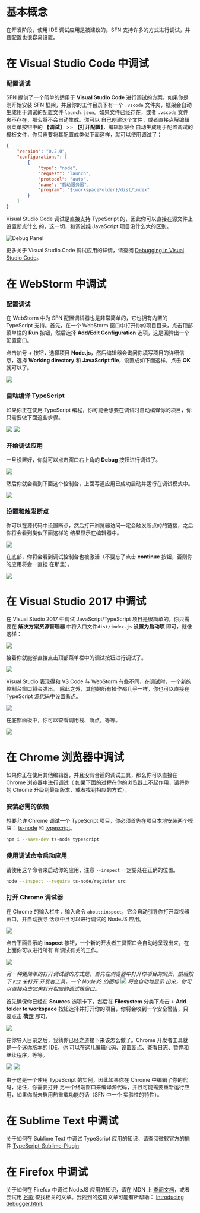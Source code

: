 <!-- title: IDE 调试; order: 7.1 -->

# 基本概念

在开发阶段，使用 IDE 调试应用是被建议的。SFN 支持许多的方式进行调试，并且配置也很容易设置。

# 在 Visual Studio Code 中调试

### 配置调试

SFN 提供了一个简单的适用于 **Visual Studio Code** 进行调试的方案，如果你是刚开始安装 SFN 
框架，并且你的工作目录下有一个 `.vscode` 文件夹，框架会自动生成用于调试的配置文件 
`launch.json`。如果文件已经存在，或者 `.vscode` 文件夹不存在，那么将不会自动生成。你可以
自己创建这个文件，或者直接点解编辑器菜单按钮中的 **【调试】** >> **【打开配置】**，编辑器将会
自动生成用于配置调试的模板文件，你只需要将其配置成类似下面这样，就可以使用调试了：

```json
{
    "version": "0.2.0",
    "configurations": [
        {
            "type": "node",
            "request": "launch",
            "protocol": "auto",
            "name": "启动服务器",
            "program": "${workspaceFolder}/dist/index"
        }
    ]
}
```

Visual Studio Code 调试是直接支持 TypeScript 的，因此你可以直接在源文件上设置断点什么
的，这一切，和调试纯 JavaScript 项目没什么大的区别。

<img src="/images/vscode-debug.png" alt="Debug Panel" title="Debug Panel" width="auto" />

更多关于 Visual Studio Code 调试应用的详情，请查阅
[Debugging in Visual Studio Code](https://code.visualstudio.com/docs/editor/debugging)。

# 在 WebStorm 中调试

### 配置调试

在 WebStorm 中为 SFN 配置调试器也是非常简单的，它也拥有内置的 TypeScript 支持。首先，在一个
WebStorm 窗口中打开你的项目目录，点击顶部菜单栏的 **Run** 按钮，然后选择 
**Add/Edit Configuration** 选项，这是回弹出一个配置窗口。

点击加号 **+** 按钮，选择项目 **Node.js**，然后编辑器会询问你填写项目的详细信息，选择
**Working directory** 和 **JavaScript file**，设置成如下面这样，点击 **OK** 就可以了。

<img src="/images/webstorm-debug.png"/>

### 自动编译 TypeScript

如果你正在使用 TypeScript 编程，你可能会想要在调试时自动编译你的项目，你只需要做下面这些步骤。

<img src="/images/webstorm-debug-compile.png" style="display:inline-block;vertical-align:top"/>

<img src="/images/webstorm-debug-compile2.png" style="display:inline-block;vertical-align:top"/>

### 开始调试应用

一旦设置好，你就可以点击窗口右上角的 **Debug** 按钮进行调试了。

<img src="/images/webstorm-debug2.png"/>

然后你就会看到下面这个控制台，上面写道应用已成功启动并运行在调试模式中。

<img src="/images/webstorm-debug3.png"/>

### 设置和触发断点

你可以在源代码中设置断点，然后打开浏览器访问一定会触发断点的的链接，之后你将会看到类似下面这样的
结果显示在编辑器中。

<img src="/images/webstorm-debug4.png"/>

在底部，你将会看到调试控制台也被激活（不要忘了点击 **continue** 按钮，否则你的应用将会一直挂
在那里）。

<img src="/images/webstorm-debug5.png"/>

# 在 Visual Studio 2017 中调试

在 Visual Studio 2017 中调试 JavaScript/TypeScript 项目是很简单的，你只需要在
**解决方案资源管理器** 中将入口文件`dist/index.js` **设置为启动项** 即可，就像这样：

<img src="/images/vs-debug.png"/>

接着你就能够直接点击顶部菜单栏中的调试按钮进行调试了。


<img src="/images/vs-debug-button.png"/>

Visual Studio 表现得和 VS Code 与 WebStorm 有些不同，在调试时，一个新的控制台窗口将会弹出。
除此之外，其他的所有操作都几乎一样，你也可以直接在 TypeScript 源代码中设置断点。

<img src="/images/vs-debug2.png"/>

在底部面板中，你可以查看调用栈、断点，等等。

<img src="/images/vs-debug3.png"/>

# 在 Chrome 浏览器中调试

如果你正在使用其他编辑器，并且没有合适的调试工具，那么你可以直接在 Chrome 浏览器中进行调试（
如果下面的过程在你的浏览器上不起作用，请将你的 Chrome 升级到最新版本，或者找到相应的方式）。

### 安装必需的依赖

想要允许 Chrome 调试一个 TypeScript 项目，你必须首先在项目本地安装两个模块：
[ts-node](https://github.com/TypeStrong/ts-node) 和
[typescript](https://github.com/Microsoft/TypeScript)。

```sh
npm i --save-dev ts-node typescript
```

### 使用调试命令启动应用

请使用这个命令来启动你的应用，注意 `--inspect` 一定要处在正确的位置。

```sh
node --inspect --require ts-node/register src
```

### 打开 Chrome 调试器

在 Chrome 的输入栏中，输入命令 `about:inspect`，它会自动引导你打开监视器窗口，并自动搜寻
活跃中且可以进行调试的 NodeJS 应用。

<img src="/images/chrome-search-bar.png"/>

点击下面显示的 **inspect** 按钮，一个新的开发者工具窗口会自动地呈现出来，在上面你可以进行所有
和调试有关的工作。

<img src="/images/active-node-app.png"/>

*另一种更简单的打开调试器的方式是，首先在浏览器中打开你项目的网页，然后按下 `F12` 来打开*
*开发者工具，一个 NodeJS 的图标*
*<img src="/images/chrome-node-debug.png" style="display:inline"/> 将会自动地显示*
*出来，你可以直接点击它来打开相应的调试器窗口。*

首先确保你已经在 **Sources** 选项卡下，然后在 **Filesystem** 分类下点击 
**+ Add folder to workspace** 按钮选择并打开你的项目，你将会收到一个安全警告，只要点击 
**确定** 即可。

<img src="/images/inspect-panel.png"/>

在你导入目录之后，我猜你已经之道接下来该怎么做了。Chrome 开发者工具就是一个迷你版本的 IDE，你
可以在这儿编辑代码、设置断点、查看日志、暂停和继续程序，等等。

<img src="/images/inspect-panel2.png"/>

<img src="/images/inspect-panel3.png"/>

由于这是一个使用 TypeScript 的实例，因此如果你在 Chrome 中编辑了你的代码，记住，你需要打开
另一个终端窗口来编译源代码，并且可能需要重新运行应用，如果你尚未启用热重载功能的话（SFN 中一个
实验性的特性）。

# 在 Sublime Text 中调试

关于如何在 Sublime Text 中调试 TypeScript 应用的知识，请查阅微软官方的插件
[TypeScript-Sublime-Plugin](https://github.com/Microsoft/TypeScript-Sublime-Plugin).

# 在 Firefox 中调试

关于如何在 Firefox 中调试 NodeJS 应用的知识，请在 MDN 上
[查阅文档](https://developer.mozilla.org/en-US/docs/Tools/Debugger)，或者尝试用
[谷歌](https://google.com) 查找相关的文章。我找到的这篇文章可能有所帮助：
[Introducing debugger.html](https://hacks.mozilla.org/2016/09/introducing-debugger-html/).